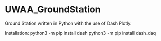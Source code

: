 # UWAA_GroundStation
Ground Station written in Python with the use of Dash Plotly.

Installation:
python3 -m pip install dash
python3 -m pip install dash_daq

